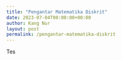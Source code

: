 ```yaml
---
title: "Pengantar Matematika Diskrit"
date: 2023-07-04T00:00:00+00:00
author: Kang Nur
layout: post
permalink: /pengantar-matematika-diskrit
---
```

Tes